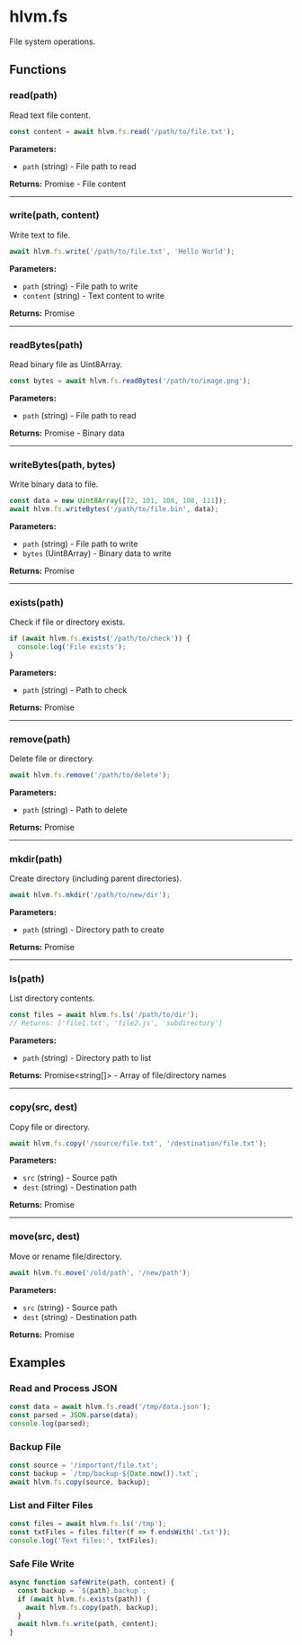 # hlvm.fs

File system operations.

## Functions

### read(path)

Read text file content.

```javascript
const content = await hlvm.fs.read('/path/to/file.txt');
```

**Parameters:**
- `path` (string) - File path to read

**Returns:** Promise<string> - File content

---

### write(path, content)

Write text to file.

```javascript
await hlvm.fs.write('/path/to/file.txt', 'Hello World');
```

**Parameters:**
- `path` (string) - File path to write
- `content` (string) - Text content to write

**Returns:** Promise<void>

---

### readBytes(path)

Read binary file as Uint8Array.

```javascript
const bytes = await hlvm.fs.readBytes('/path/to/image.png');
```

**Parameters:**
- `path` (string) - File path to read

**Returns:** Promise<Uint8Array> - Binary data

---

### writeBytes(path, bytes)

Write binary data to file.

```javascript
const data = new Uint8Array([72, 101, 108, 108, 111]);
await hlvm.fs.writeBytes('/path/to/file.bin', data);
```

**Parameters:**
- `path` (string) - File path to write
- `bytes` (Uint8Array) - Binary data to write

**Returns:** Promise<void>

---

### exists(path)

Check if file or directory exists.

```javascript
if (await hlvm.fs.exists('/path/to/check')) {
  console.log('File exists');
}
```

**Parameters:**
- `path` (string) - Path to check

**Returns:** Promise<boolean>

---

### remove(path)

Delete file or directory.

```javascript
await hlvm.fs.remove('/path/to/delete');
```

**Parameters:**
- `path` (string) - Path to delete

**Returns:** Promise<void>

---

### mkdir(path)

Create directory (including parent directories).

```javascript
await hlvm.fs.mkdir('/path/to/new/dir');
```

**Parameters:**
- `path` (string) - Directory path to create

**Returns:** Promise<void>

---

### ls(path)

List directory contents.

```javascript
const files = await hlvm.fs.ls('/path/to/dir');
// Returns: ['file1.txt', 'file2.js', 'subdirectory']
```

**Parameters:**
- `path` (string) - Directory path to list

**Returns:** Promise<string[]> - Array of file/directory names

---

### copy(src, dest)

Copy file or directory.

```javascript
await hlvm.fs.copy('/source/file.txt', '/destination/file.txt');
```

**Parameters:**
- `src` (string) - Source path
- `dest` (string) - Destination path

**Returns:** Promise<void>

---

### move(src, dest)

Move or rename file/directory.

```javascript
await hlvm.fs.move('/old/path', '/new/path');
```

**Parameters:**
- `src` (string) - Source path
- `dest` (string) - Destination path

**Returns:** Promise<void>

## Examples

### Read and Process JSON

```javascript
const data = await hlvm.fs.read('/tmp/data.json');
const parsed = JSON.parse(data);
console.log(parsed);
```

### Backup File

```javascript
const source = '/important/file.txt';
const backup = `/tmp/backup-${Date.now()}.txt`;
await hlvm.fs.copy(source, backup);
```

### List and Filter Files

```javascript
const files = await hlvm.fs.ls('/tmp');
const txtFiles = files.filter(f => f.endsWith('.txt'));
console.log('Text files:', txtFiles);
```

### Safe File Write

```javascript
async function safeWrite(path, content) {
  const backup = `${path}.backup`;
  if (await hlvm.fs.exists(path)) {
    await hlvm.fs.copy(path, backup);
  }
  await hlvm.fs.write(path, content);
}
```